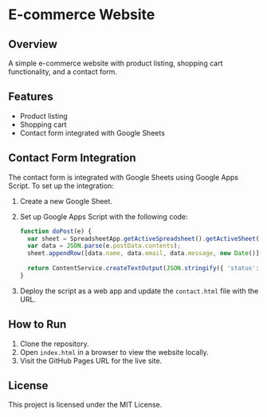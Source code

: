 # E-commerce Website

## Overview
A simple e-commerce website with product listing, shopping cart functionality, and a contact form.

## Features
- Product listing
- Shopping cart
- Contact form integrated with Google Sheets

## Contact Form Integration
The contact form is integrated with Google Sheets using Google Apps Script. To set up the integration:

1. Create a new Google Sheet.
2. Set up Google Apps Script with the following code:

    ```javascript
    function doPost(e) {
      var sheet = SpreadsheetApp.getActiveSpreadsheet().getActiveSheet();
      var data = JSON.parse(e.postData.contents);
      sheet.appendRow([data.name, data.email, data.message, new Date()]);
      
      return ContentService.createTextOutput(JSON.stringify({ 'status': 'success' })).setMimeType(ContentService.MimeType.JSON);
    }
    ```

3. Deploy the script as a web app and update the `contact.html` file with the URL.

## How to Run
1. Clone the repository.
2. Open `index.html` in a browser to view the website locally.
3. Visit the GitHub Pages URL for the live site.

## License
This project is licensed under the MIT License.
